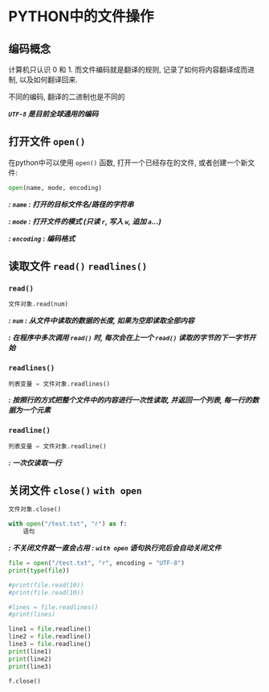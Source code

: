 # PYTHON中的文件操作

## 编码概念

计算机只认识 0 和 1. 而文件编码就是翻译的规则, 记录了如何将内容翻译成而进制, 以及如何翻译回来.

不同的编码, 翻译的二进制也是不同的

***`UTF-8` 是目前全球通用的编码***

## 打开文件 `open()`

在python中可以使用 `open()` 函数, 打开一个已经存在的文件, 或者创建一个新文件:

```python
open(name, mode, encoding)
```

***: `name` : 打开的目标文件名/路径的字符串***

***: `mode` : 打开文件的模式 (只读 `r`, 写入 `w`, 追加 `a`...)***

***: `encoding` : 编码格式***

## 读取文件 `read()` `readlines()`

### `read()`

```python
文件对象.read(num)
```

***: `num` : 从文件中读取的数据的长度, 如果为空即读取全部内容***

***: 在程序中多次调用 `read()` 时, 每次会在上一个 `read()` 读取的字节的下一字节开始***



### `readlines()`

```python
列表变量 = 文件对象.readlines()
```

***: 按照行的方式把整个文件中的内容进行一次性读取, 并返回一个列表, 每一行的数据为一个元素***



### `readline()`

```python
列表变量 = 文件对象.readline()
```

***: 一次仅读取一行***



## 关闭文件 `close()` `with open`

```python
文件对象.close()

with open("/test.txt", "r") as f:
	语句
```

***: 不关闭文件就一直会占用***
***: `with open` 语句执行完后会自动关闭文件***


```python
file = open("/test.txt", "r", encoding = "UTF-8")
print(type(file))

#print(file.read(10))
#print(file.read(10))

#lines = file.readlines()
#print(lines)

line1 = file.readline()
line2 = file.readline()
line3 = file.readline()
print(line1)
print(line2)
print(line3)

f.close()
```

